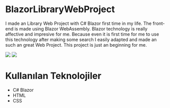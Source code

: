 # BlazorLibraryWebProject
I made an Library Web Project with C# Blazor first time in my life. The front-end is made using Blazor WebAssembly. Blazor technology is really affective and impresive for me. Because even it is first time for me to use this technology after making some search I easily adapted and made an such an great Web Project. This project is just an beginning for me. 

<img src="GifFiles/webproject.gif" margin-left="50px">

<img src="GifFiles/webprojectmobil.gif" margin-left="250px">

# Kullanılan Teknolojiler

- C# Blazor
- HTML
- CSS
